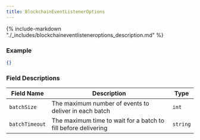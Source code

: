 ```yaml
---
title: BlockchainEventListenerOptions
---
```

{% include-markdown "./_includes/blockchaineventlisteneroptions_description.md" %}

### Example

```json
{}
```

### Field Descriptions

| Field Name | Description | Type |
|------------|-------------|------|
| `batchSize` | The maximum number of events to deliver in each batch | `int` |
| `batchTimeout` | The maximum time to wait for a batch to fill before delivering | `string` |

